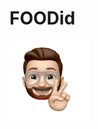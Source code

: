 # FOODid

<img
  src="/assets/icons/githubpp.png"
  alt="Alt text"
  title="Memoji"
  style="display: inline-block; margin: 0 auto; position: absolute; width:128px;height:128px;">


 
